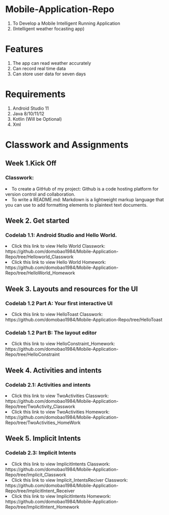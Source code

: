  # Mobile-Application-Repo
1. To Develop a Mobile Intelligent Running Application
2. (Intelligent weather focasting app)

# Features
1. The app can read weather accurately
2. Can record real time data
3. Can store user data for seven days

# Requirements
1. Android Studio 11
2. Java 8/10/11/12
3. Kotlin (Will be Optional)
4. Xml

# Classwork and Assignments

## Week 1.Kick Off
### Classwork:
<li>To create a GitHub of my project: Github is a code hosting platform for version control and collaboration.
<li>To write a README.md: Markdown is a lightweight markup language that you can use to add formatting elements to plaintext text documents.

## Week 2. Get started

### Codelab 1.1: Android Studio and Hello World.

<li> Click this link to view Hello World Classwork: https://github.com/domobao1984/Mobile-Application-Repo/tree/Helloworld_Classwork

<li> Click this link to view Hello World Homework: https://github.com/domobao1984/Mobile-Application-Repo/tree/HelloWorld_Homework

## Week 3. Layouts and resources for the UI

### Codelab 1.2 Part A: Your first interactive UI

<li> Click this link to view HelloToast Classwork: https://github.com/domobao1984/Mobile-Application-Repo/tree/HelloToast

### Codelab 1.2 Part B: The layout editor

<li> Click this link to view HelloConstraint_Homework: https://github.com/domobao1984/Mobile-Application-Repo/tree/HelloConstraint

## Week 4. Activities and intents

### Codelab 2.1: Activities and intents

<li>  Click this link to view TwoActivities Classwork: https://github.com/domobao1984/Mobile-Application-Repo/tree/TwoActivity_Classwork

<li> Click this link to view TwoActivities Homework: https://github.com/domobao1984/Mobile-Application-Repo/tree/TwoActivities_HomeWork

## Week 5. Implicit Intents

### Codelab 2.3: Implicit Intents

<li> Click this link to view ImplicitIntents Classwork: https://github.com/domobao1984/Mobile-Application-Repo/tree/Implicit_Classwork

<li> Click this link to view Implicit_IntentsReciver Classwork: https://github.com/domobao1984/Mobile-Application-Repo/tree/ImplicitIntent_Receiver
 
<li> Click this link to view ImplicitIntents Homework: https://github.com/domobao1984/Mobile-Application-Repo/tree/ImplicitIntent_Homework



